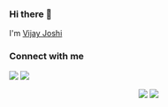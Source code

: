 ### Hi there 👋

I'm <a href="https://twitter.com/v08i">Vijay Joshi</a></h3>

<!--
**vijay-joshi/vijay-joshi** is a ✨ _special_ ✨ repository because its `README.md` (this file) appears on your GitHub profile.

Here are some ideas to get you started:

- 🔭 I’m currently working on ...
- 🌱 I’m currently learning ...
- 👯 I’m looking to collaborate on ...
- 🤔 I’m looking for help with ...
- 💬 Ask me about ...
- 📫 How to reach me: ...
- 😄 Pronouns: ...
- ⚡ Fun fact: ...
-->


<h3>Connect with me</h3>

[<img src="https://img.shields.io/badge/twitter-%231DA1F2.svg?&style=for-the-badge&logo=twitter&logoColor=white" />](https://twitter.com/v08i)  [<img src="https://img.shields.io/badge/linkedin-%230077B5.svg?&style=for-the-badge&logo=linkedin&logoColor=white" />]([https://www.linkedin.com/in/joshivijay/](https://www.linkedin.com/in/joshivijay/)) 




<p align = "center">
  <img src = "https://github-readme-stats.vercel.app/api?username=vijay-joshi&show_icons=true">
  <img src = "https://github-readme-stats.vercel.app/api/top-langs/?username=vijay-joshi">
</p>
